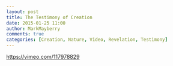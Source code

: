 ```yaml
---
layout: post
title: The Testimony of Creation
date: 2015-01-25 11:00
author: MarkMayberry
comments: true
categories: [Creation, Nature, Video, Revelation, Testimony]
---
```

https://vimeo.com/117978829
